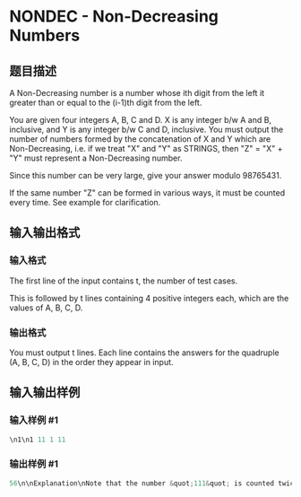 # NONDEC - Non-Decreasing Numbers

## 题目描述

A Non-Decreasing number is a number whose ith digit from the left it greater than or equal to the (i-1)th digit from the left.

You are given four integers A, B, C and D. X is any integer b/w A and B, inclusive, and Y is any integer b/w C and D, inclusive. You must output the number of numbers formed by the concatenation of X and Y which are Non-Decreasing, i.e. if we treat "X" and "Y" as STRINGS, then "Z" = "X" + "Y" must represent a Non-Decreasing number.

Since this number can be very large, give your answer modulo 98765431.

If the same number "Z" can be formed in various ways, it must be counted every time. See example for clarification.

## 输入输出格式

### 输入格式

The first line of the input contains t, the number of test cases.

This is followed by t lines containing 4 positive integers each, which are the values of A, B, C, D.

### 输出格式

You must output t lines. Each line contains the answers for the quadruple (A, B, C, D) in the order they appear in input.

## 输入输出样例

### 输入样例 #1

```cpp
\n1\n1 11 1 11
```


### 输出样例 #1

```cpp
56\n\nExplanation\nNote that the number &quot;111&quot; is counted twice. Once as &quot;11&quot; + &quot;1&quot; and again as &quot;1&quot; + &quot;11&quot;.\n\n
```


